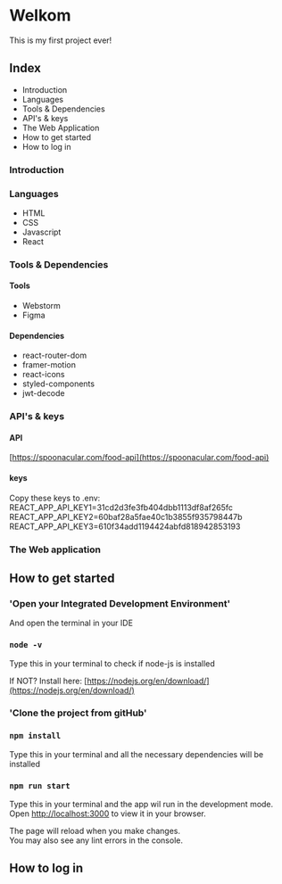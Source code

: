 # Welkom

This is my first project ever!

## Index

* Introduction
* Languages
* Tools & Dependencies
* API's & keys
* The Web Application
* How to get started
* How to log in

### Introduction



### Languages

* HTML
* CSS
* Javascript
* React

### Tools & Dependencies

#### Tools
* Webstorm
* Figma

#### Dependencies
* react-router-dom
* framer-motion
* react-icons
* styled-components
* jwt-decode

### API's & keys

#### API
[https://spoonacular.com/food-api](https://spoonacular.com/food-api)

#### keys
Copy these keys to .env:
REACT_APP_API_KEY1=31cd2d3fe3fb404dbb1113df8af265fc
REACT_APP_API_KEY2=60baf28a5fae40c1b3855f935798447b
REACT_APP_API_KEY3=610f34add1194424abfd818942853193

### The Web application



## How to get started

### 'Open your Integrated Development Environment'

And open the terminal in your IDE

### `node -v`

Type this in your terminal to check if node-js is installed

If NOT?
Install here: [https://nodejs.org/en/download/](https://nodejs.org/en/download/)

### 'Clone the project from gitHub'

### `npm install`

Type this in your terminal and all the necessary dependencies will be installed

### `npm run start`

Type this in your terminal and the app wil run in the development mode.
Open [http://localhost:3000](http://localhost:3000) to view it in your browser.

The page will reload when you make changes.\
You may also see any lint errors in the console.

## How to log in
